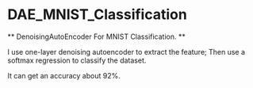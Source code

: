 # DAE_MNIST_Classification
** DenoisingAutoEncoder For MNIST Classification. **

I use one-layer denoising autoencoder to extract the feature;
Then use a softmax regression to classify the dataset.

It can get an accuracy about 92%.
